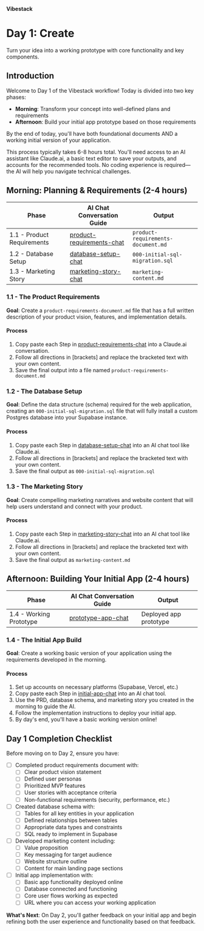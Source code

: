 **Vibestack**

# Day 1: Create

Turn your idea into a working prototype with core functionality and key components.

## Introduction
Welcome to Day 1 of the Vibestack workflow! Today is divided into two key phases:
- **Morning**: Transform your concept into well-defined plans and requirements
- **Afternoon**: Build your initial app prototype based on those requirements

By the end of today, you'll have both foundational documents AND a working initial version of your application.

This process typically takes 6-8 hours total. You'll need access to an AI assistant like Claude.ai, a basic text editor to save your outputs, and accounts for the recommended tools. No coding experience is required—the AI will help you navigate technical challenges.

## Morning: Planning & Requirements (2-4 hours)

| Phase | AI Chat Conversation Guide | Output |
|-------|-----------------|-----------------|
| 1.1 - Product Requirements | [product-requirements-chat](1.1-product-requirements-chat.md) | `product-requirements-document.md` |
| 1.2 - Database Setup | [database-setup-chat](1.2-database-setup-chat.md) | `000-initial-sql-migration.sql` |
| 1.3 - Marketing Story | [marketing-story-chat](1.3-marketing-story-chat.md) | `marketing-content.md` |

### 1.1 - The Product Requirements

**Goal**: Create a `product-requirements-document.md` file that has a full written description of your product vision, features, and implementation details.

#### Process
1. Copy paste each Step in [product-requirements-chat](1.1-product-requirements-chat.md) into a Claude.ai conversation.
2. Follow all directions in [brackets] and replace the bracketed text with your own content.
3. Save the final output into a file named `product-requirements-document.md`

### 1.2 - The Database Setup

**Goal**: Define the data structure (schema) required for the web application, creating an `000-initial-sql-migration.sql` file that will fully install a custom Postgres database into your Supabase instance.

#### Process
1. Copy paste each Step in [database-setup-chat](1.2-database-setup-chat.md) into an AI chat tool like Claude.ai.
2. Follow all directions in [brackets] and replace the bracketed text with your own content.
3. Save the final output as `000-initial-sql-migration.sql`

### 1.3 - The Marketing Story

**Goal**: Create compelling marketing narratives and website content that will help users understand and connect with your product.

#### Process
1. Copy paste each Step in [marketing-story-chat](1.3-marketing-story-chat.md) into an AI chat tool like Claude.ai.
2. Follow all directions in [brackets] and replace the bracketed text with your own content.
3. Save the final output as `marketing-content.md`

## Afternoon: Building Your Initial App (2-4 hours)

| Phase | AI Chat Conversation Guide | Output |
|-------|-----------------|-----------------|
| 1.4 - Working Prototype | [prototype-app-chat](1.4-prototype-app-chat.md) | Deployed app prototype |

### 1.4 - The Initial App Build

**Goal**: Create a working basic version of your application using the requirements developed in the morning.

#### Process
1. Set up accounts on necessary platforms (Supabase, Vercel, etc.)
2. Copy paste each Step in [initial-app-chat](1.4-initial-app-chat.md) into an AI chat tool.
3. Use the PRD, database schema, and marketing story you created in the morning to guide the AI.
4. Follow the implementation instructions to deploy your initial app.
5. By day's end, you'll have a basic working version online!

## Day 1 Completion Checklist

Before moving on to Day 2, ensure you have:

- [ ] Completed product requirements document with:
  - [ ] Clear product vision statement
  - [ ] Defined user personas
  - [ ] Prioritized MVP features
  - [ ] User stories with acceptance criteria
  - [ ] Non-functional requirements (security, performance, etc.)

- [ ] Created database schema with:
  - [ ] Tables for all key entities in your application
  - [ ] Defined relationships between tables
  - [ ] Appropriate data types and constraints
  - [ ] SQL ready to implement in Supabase

- [ ] Developed marketing content including:
  - [ ] Value proposition
  - [ ] Key messaging for target audience
  - [ ] Website structure outline
  - [ ] Content for main landing page sections

- [ ] Initial app implementation with:
  - [ ] Basic app functionality deployed online
  - [ ] Database connected and functioning
  - [ ] Core user flows working as expected
  - [ ] URL where you can access your working application

**What's Next**: On Day 2, you'll gather feedback on your initial app and begin refining both the user experience and functionality based on that feedback.